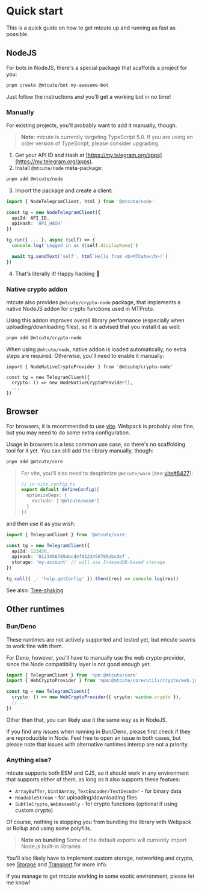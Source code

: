 # Quick start

This is a quick guide on how to get mtcute up and running as fast as possible.

## NodeJS

For bots in NodeJS, there's a special package that scaffolds a project for you:

```bash
pnpm create @mtcute/bot my-awesome-bot
```

Just follow the instructions and you'll get a working bot in no time!

### Manually

For existing projects, you'll probably want to add it manually, though.

> **Note**: mtcute is currently targeting TypeScript 5.0. 
> If you are using an older version of TypeScript, please consider upgrading.

1. Get your API ID and Hash at
   [https://my.telegram.org/apps](https://my.telegram.org/apps).
2. Install `@mtcute/node` meta-package:

```bash
pnpm add @mtcute/node
```

3. Import the package and create a client:

```ts
import { NodeTelegramClient, html } from '@mtcute/node'

const tg = new NodeTelegramClient({
  apiId: API_ID,
  apiHash: 'API_HASH'
})

tg.run({ ... }, async (self) => {
  console.log(`Logged in as ${self.displayName}`)

  await tg.sendText('self', html`Hello from <b>MTCute</b>!`)
})
```
4. That's literally it! Happy hacking 🚀

### Native crypto addon
mtcute also provides `@mtcute/crypto-node` package, that implements
a native NodeJS addon for crypto functions used in MTProto.

Using this addon improves overall library performance (especially when uploading/downloading files), 
so it is advised that you install it as well:

```bash
pnpm add @mtcute/crypto-node
```

When using `@mtcute/node`, native addon is loaded automatically,
no extra steps are required. Otherwise, you'll need to enable it manually:

```ts{4}
import { NodeNativeCryptoProvider } from '@mtcute/crypto-node'

const tg = new TelegramClient({
  crypto: () => new NodeNativeCryptoProvider(),
  ...
})
```

## Browser

For browsers, it is recommended to use [vite](https://vitejs.dev). 
Webpack is probably also fine, but you may need to do some extra configuration.

Usage in browsers is a less common use case, so there's no scaffolding tool for it yet.
You can still add the library manually, though:

```bash
pnpm add @mtcute/core
```

> For vite, you'll also need to deoptimize `@mtcute/wasm` (see [vite#8427](https://github.com/vitejs/vite/issues/8427)):
> ```ts
> // in vite.config.ts
> export default defineConfig({
>   optimizeDeps: {
>     exclude: ['@mtcute/wasm']
>   }
> })
> ```

and then use it as you wish:

```ts
import { TelegramClient } from '@mtcute/core'

const tg = new TelegramClient({
  apiId: 123456,
  apiHash: '0123456789abcdef0123456789abcdef',
  storage: 'my-account' // will use IndexedDB-based storage
})

tg.call({ _: 'help.getConfig' }).then((res) => console.log(res))
```

See also: [Tree-shaking](/guide/topics/treeshaking.md)

## Other runtimes

### Bun/Deno
These runtimes are not actively supported and tested yet, but mtcute *seems* to work fine with them.

For Deno, however, you'll have to manually use the web crypto provider, since the Node
compatibility layer is not good enough yet:

```ts
import { TelegramClient } from 'npm:@mtcute/core'
import { WebCryptoProvider } from 'npm:@mtcute/core/utils/crypto/web.js'

const tg = new TelegramClient({
  crypto: () => new WebCryptoProvider({ crypto: window.crypto }),
  // ...
})
```
Other than that, you can likely use it the same way as in NodeJS. 

If you find any issues when running in Bun/Deno, please first check if they are 
reproducible in Node. Feel free to open an issue in both cases, but please note that
issues with alternative runtimes interop are not a priority.

### Anything else?

mtcute supports both ESM and CJS, so it should work in any environment that supports either of them,
as long as it also supports these featues:
  - `ArrayBuffer`, `Uint8Array`, `TextEncoder/TextDecoder` - for binary data
  - `ReadableStream` - for uploading/downloading files
  - `SubtleCrypto`, `WebAssembly` - for crypto functions (optional if using custom crypto)

Of course, nothing is stopping you from bundling the library with Webpack or Rollup and using some polyfills.

> **Note on bundling**
> Some of the default exports will currently import Node.js built-in libraries.
> 

You'll also likely have to implement custom storage, networking and crypto, 
see [Storage](/guide/topics/storage.md) and [Transport](/guide/topics/transport.md) for more info.

If you manage to get mtcute working in some exotic environment, please let me know!